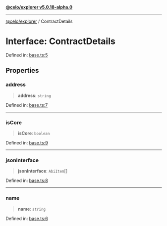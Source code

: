 [**@celo/explorer v5.0.18-alpha.0**](../README.md)

***

[@celo/explorer](../README.md) / ContractDetails

# Interface: ContractDetails

Defined in: [base.ts:5](https://github.com/celo-org/developer-tooling/blob/master/packages/sdk/explorer/src/base.ts#L5)

## Properties

### address

> **address**: `string`

Defined in: [base.ts:7](https://github.com/celo-org/developer-tooling/blob/master/packages/sdk/explorer/src/base.ts#L7)

***

### isCore

> **isCore**: `boolean`

Defined in: [base.ts:9](https://github.com/celo-org/developer-tooling/blob/master/packages/sdk/explorer/src/base.ts#L9)

***

### jsonInterface

> **jsonInterface**: `AbiItem`[]

Defined in: [base.ts:8](https://github.com/celo-org/developer-tooling/blob/master/packages/sdk/explorer/src/base.ts#L8)

***

### name

> **name**: `string`

Defined in: [base.ts:6](https://github.com/celo-org/developer-tooling/blob/master/packages/sdk/explorer/src/base.ts#L6)
